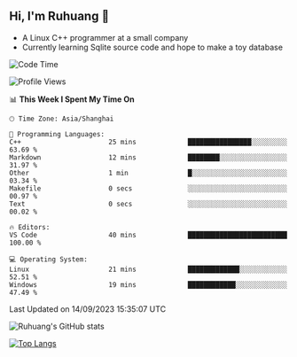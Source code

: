 ## Hi, I'm Ruhuang 👋

- A Linux C++ programmer at a small company
- Currently learning Sqlite source code and hope to make a toy database

<!--START_SECTION:waka-->
![Code Time](http://img.shields.io/badge/Code%20Time-49%20hrs%201%20min-blue)

![Profile Views](http://img.shields.io/badge/Profile%20Views-2-blue)

📊 **This Week I Spent My Time On** 

```text
🕑︎ Time Zone: Asia/Shanghai

💬 Programming Languages: 
C++                      25 mins             ████████████████░░░░░░░░░   63.69 % 
Markdown                 12 mins             ████████░░░░░░░░░░░░░░░░░   31.97 % 
Other                    1 min               █░░░░░░░░░░░░░░░░░░░░░░░░   03.34 % 
Makefile                 0 secs              ░░░░░░░░░░░░░░░░░░░░░░░░░   00.97 % 
Text                     0 secs              ░░░░░░░░░░░░░░░░░░░░░░░░░   00.02 % 

🔥 Editors: 
VS Code                  40 mins             █████████████████████████   100.00 % 

💻 Operating System: 
Linux                    21 mins             █████████████░░░░░░░░░░░░   52.51 % 
Windows                  19 mins             ████████████░░░░░░░░░░░░░   47.49 % 
```


 Last Updated on 14/09/2023 15:35:07 UTC
<!--END_SECTION:waka-->

![Ruhuang's GitHub stats](https://github-readme-stats.vercel.app/api?username=ruhuang2001&count_private=true&hide_title=true&show_icons=true&theme=vue)

[![Top Langs](https://github-readme-stats.vercel.app/api/top-langs/?username=ruhuang2001&layout=compact)](https://github.com/anuraghazra/github-readme-stats)
